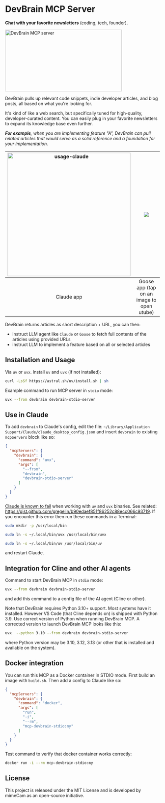 # DevBrain MCP Server

**Chat with your favorite newsletters** (coding, tech, founder).

<a href="https://glama.ai/mcp/servers/@mimeCam/mcp-devbrain-stdio">
  <img width="380" height="200" src="https://glama.ai/mcp/servers/@mimeCam/mcp-devbrain-stdio/badge" alt="DevBrain MCP server" />
</a>

DevBrain pulls up relevant code snippets, indie developer articles, and blog posts, all based on what you're looking for.

It's kind of like a web search, but specifically tuned for high-quality, developer-curated content. You can easily plug in your favorite newsletters to expand its knowledge base even further.

_**For example**, when you are implementing feature "A", DevBrain can pull related articles that would serve as a solid reference and a foundation for your implementation._

| <img width="400" alt="usage-claude" src="https://github.com/user-attachments/assets/f87b80ee-7829-43e8-9223-a02a38b4fd12" /> | [![](https://github.com/user-attachments/assets/a0525745-8435-4cce-aadb-418e6af81a21)](https://youtu.be/7UFtKqI9CjQ) |
|:--------:|:--------:|
| Claude app | Goose app (tap on an image to open utube) |

DevBrain returns articles as short description + URL, you can then:
 - instruct LLM agent like `Claude` or `Goose` to fetch full contents of the articles using provided URLs
 - instruct LLM to implement a feature based on all or selected articles

## Installation and Usage

Via `uv` or `uvx`. Install `uv` and `uvx` (if not installed):
```bash
curl -LsSf https://astral.sh/uv/install.sh | sh
```

Example command to run MCP server in `stdio` mode:
```bash
uvx --from devbrain devbrain-stdio-server
```

## Use in Claude

To add `devbrain` to Claude's config, edit the file:
`~/Library/Application Support/Claude/claude_desktop_config.json`
and insert `devbrain` to existing `mcpServers` block like so:
```json
{
  "mcpServers": {
    "devbrain": {
      "command": "uvx",
      "args": [
        "--from",
        "devbrain",
        "devbrain-stdio-server"
      ]
    }
  }
}
```

[Claude is known to fail](https://gist.github.com/gregelin/b90edaef851f86252c88ecc066c93719) when working with `uv` and `uvx` binaries. See related: https://gist.github.com/gregelin/b90edaef851f86252c88ecc066c93719. If you encounter this error then run these commands in a Terminal:
```bash
sudo mkdir -p /usr/local/bin
```
```bash
sudo ln -s ~/.local/bin/uvx /usr/local/bin/uvx
```
```bash
sudo ln -s ~/.local/bin/uv /usr/local/bin/uv
```
and restart Claude.

## Integration for Cline and other AI agents
Command to start DevBrain MCP in `stdio` mode:
```bash
uvx --from devbrain devbrain-stdio-server
```
and add this command to a config file of the AI agent (Cline or other).

Note that DevBrain requires Python 3.10+ support. Most systems have it installed. However VS Code (that Cline depends on) is shipped with Python 3.9. Use correct version of Python when running DevBrain MCP. A corrected version to launch DevBrain MCP looks like this:
```bash
uvx  --python 3.10 --from devbrain devbrain-stdio-server
```
where Python version may be 3.10, 3.12, 3.13 (or other that is installed and available on the system).

## Docker integration

You can run this MCP as a Docker container in STDIO mode. First build an image with `build.sh`. Then add a config to Claude like so:
```json
{
  "mcpServers": {
    "devbrain": {
      "command": "docker",
      "args": [
        "run",
        "-i",
        "--rm",
        "mcp-devbrain-stdio:my"
      ]
    }
  }
}
```
Test command to verify that docker container works correctly:
```bash
docker run -i --rm mcp-devbrain-stdio:my
```

## License
This project is released under the MIT License and is developed by mimeCam as an open-source initiative.
